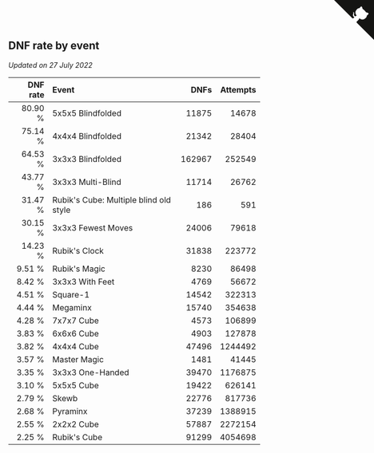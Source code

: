 ## DNF rate by event

*Updated on 27 July 2022*

| DNF rate | Event | DNFs | Attempts |
| ---: | :--- | ---: | ---: |
| 80.90 % | 5x5x5 Blindfolded | 11875 | 14678 |
| 75.14 % | 4x4x4 Blindfolded | 21342 | 28404 |
| 64.53 % | 3x3x3 Blindfolded | 162967 | 252549 |
| 43.77 % | 3x3x3 Multi-Blind | 11714 | 26762 |
| 31.47 % | Rubik's Cube: Multiple blind old style | 186 | 591 |
| 30.15 % | 3x3x3 Fewest Moves | 24006 | 79618 |
| 14.23 % | Rubik's Clock | 31838 | 223772 |
| 9.51 % | Rubik's Magic | 8230 | 86498 |
| 8.42 % | 3x3x3 With Feet | 4769 | 56672 |
| 4.51 % | Square-1 | 14542 | 322313 |
| 4.44 % | Megaminx | 15740 | 354638 |
| 4.28 % | 7x7x7 Cube | 4573 | 106899 |
| 3.83 % | 6x6x6 Cube | 4903 | 127878 |
| 3.82 % | 4x4x4 Cube | 47496 | 1244492 |
| 3.57 % | Master Magic | 1481 | 41445 |
| 3.35 % | 3x3x3 One-Handed | 39470 | 1176875 |
| 3.10 % | 5x5x5 Cube | 19422 | 626141 |
| 2.79 % | Skewb | 22776 | 817736 |
| 2.68 % | Pyraminx | 37239 | 1388915 |
| 2.55 % | 2x2x2 Cube | 57887 | 2272154 |
| 2.25 % | Rubik's Cube | 91299 | 4054698 |


<a href="https://github.com/JustinTimeCuber/wca_statistics" class="github-corner" aria-label="View source on Github"><svg width="80" height="80" viewBox="0 0 250 250" style="fill:#151513; color:#fff; position: absolute; top: 0; border: 0; right: 0;" aria-hidden="true"><path d="M0,0 L115,115 L130,115 L142,142 L250,250 L250,0 Z"></path><path d="M128.3,109.0 C113.8,99.7 119.0,89.6 119.0,89.6 C122.0,82.7 120.5,78.6 120.5,78.6 C119.2,72.0 123.4,76.3 123.4,76.3 C127.3,80.9 125.5,87.3 125.5,87.3 C122.9,97.6 130.6,101.9 134.4,103.2" fill="currentColor" style="transform-origin: 130px 106px;" class="octo-arm"></path><path d="M115.0,115.0 C114.9,115.1 118.7,116.5 119.8,115.4 L133.7,101.6 C136.9,99.2 139.9,98.4 142.2,98.6 C133.8,88.0 127.5,74.4 143.8,58.0 C148.5,53.4 154.0,51.2 159.7,51.0 C160.3,49.4 163.2,43.6 171.4,40.1 C171.4,40.1 176.1,42.5 178.8,56.2 C183.1,58.6 187.2,61.8 190.9,65.4 C194.5,69.0 197.7,73.2 200.1,77.6 C213.8,80.2 216.3,84.9 216.3,84.9 C212.7,93.1 206.9,96.0 205.4,96.6 C205.1,102.4 203.0,107.8 198.3,112.5 C181.9,128.9 168.3,122.5 157.7,114.1 C157.9,116.9 156.7,120.9 152.7,124.9 L141.0,136.5 C139.8,137.7 141.6,141.9 141.8,141.8 Z" fill="currentColor" class="octo-body"></path></svg></a><style>.github-corner:hover .octo-arm{animation:octocat-wave 560ms ease-in-out}@keyframes octocat-wave{0%,100%{transform:rotate(0)}20%,60%{transform:rotate(-25deg)}40%,80%{transform:rotate(10deg)}}@media (max-width:500px){.github-corner:hover .octo-arm{animation:none}.github-corner .octo-arm{animation:octocat-wave 560ms ease-in-out}}</style>
